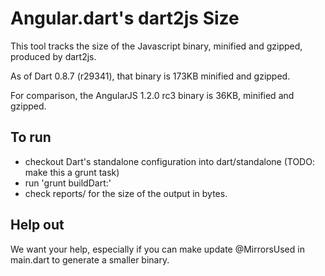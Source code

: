 Angular.dart's dart2js Size
===========================

This tool tracks the size of the Javascript binary, minified and gzipped,
produced by dart2js.

As of Dart 0.8.7 (r29341), that binary is 173KB minified and gzipped.

For comparison, the AngularJS 1.2.0 rc3 binary is 36KB, minified and gzipped.

To run
------
   * checkout Dart's standalone configuration into dart/standalone (TODO: make this a grunt task)
   * run 'grunt buildDart:<rev>'
   * check reports/<rev> for the size of the output in bytes. 

Help out
--------

We want your help, especially if you can make update @MirrorsUsed in main.dart to generate
a smaller binary.
